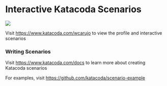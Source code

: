 # Interactive Katacoda Scenarios

[![](http://shields.katacoda.com/katacoda/wcarujo/count.svg)](https://www.katacoda.com/wcarujo "Get your profile on Katacoda.com")

Visit https://www.katacoda.com/wcarujo to view the profile and interactive scenarios

### Writing Scenarios
Visit https://www.katacoda.com/docs to learn more about creating Katacoda scenarios

For examples, visit https://github.com/katacoda/scenario-example
